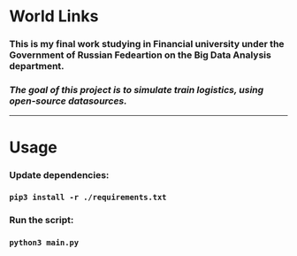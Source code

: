 # World Links

### This is my final work studying in Financial university under the Government of Russian Fedeartion on the Big Data Analysis department.
### _The goal of this project is to simulate train logistics, using open-source datasources._

___

# Usage

### Update dependencies:
###     `pip3 install -r ./requirements.txt `
### Run the script:
###     `python3 main.py`